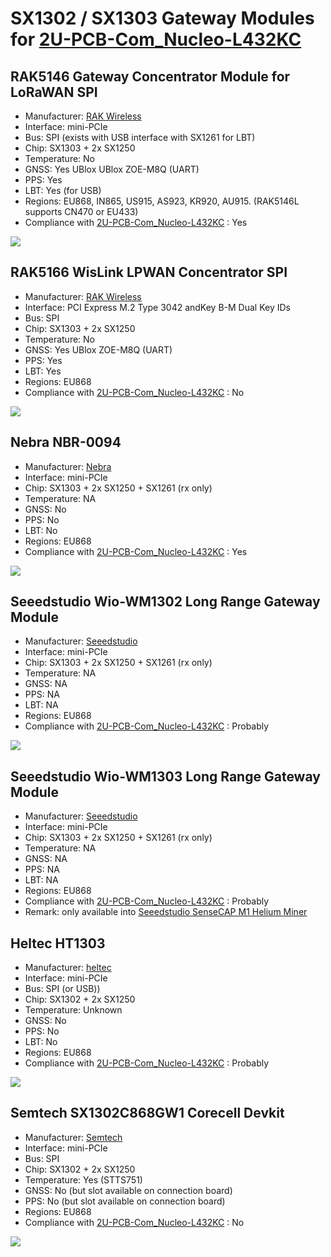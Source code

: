 # SX1302 / SX1303 Gateway Modules for [2U-PCB-Com_Nucleo-L432KC](../2U-PCB-Com_Nucleo-L432KC)

## RAK5146 Gateway Concentrator Module for LoRaWAN SPI

* Manufacturer: [RAK Wireless](https://store.rakwireless.com/products/wislink-concentrator-module-sx1303-rak5146-lorawan?srsltid=AfmBOorAl43FJtvq0f6k6GQTX6-MeB1SWc8eSZecXvENYsJIkCYQmvOO&variant=39667784908998)
* Interface: mini-PCIe
* Bus: SPI (exists with USB interface with SX1261 for LBT)
* Chip: SX1303 + 2x SX1250
* Temperature: No
* GNSS: Yes UBlox UBlox ZOE-M8Q (UART)
* PPS: Yes
* LBT: Yes (for USB)
* Regions: EU868, IN865, US915, AS923, KR920, AU915. (RAK5146L supports CN470 or EU433)
* Compliance with [2U-PCB-Com_Nucleo-L432KC](../2U-PCB-Com_Nucleo-L432KC) : Yes

![](images/rak5146-pinout.png)

## RAK5166 WisLink LPWAN Concentrator SPI

* Manufacturer: [RAK Wireless](https://docs.rakwireless.com/product-categories/wislink/rak5166/overview)
* Interface: PCI Express M.2 Type 3042 andKey B-M Dual Key IDs
* Bus: SPI
* Chip: SX1303 + 2x SX1250
* Temperature: No
* GNSS: Yes UBlox ZOE-M8Q (UART)
* PPS: Yes
* LBT: Yes
* Regions: EU868
* Compliance with [2U-PCB-Com_Nucleo-L432KC](../2U-PCB-Com_Nucleo-L432KC) : No

![](images/rak5166-pinout.png)

## Nebra NBR-0094

* Manufacturer: [Nebra](https://support.nebra.com/support/solutions/articles/24000078841-nebra-sx1302-3-concentrator-module)
* Interface: mini-PCIe
* Chip: SX1303 + 2x SX1250 + SX1261 (rx only)
* Temperature: NA
* GNSS: No
* PPS: No
* LBT: No
* Regions: EU868
* Compliance with [2U-PCB-Com_Nucleo-L432KC](../2U-PCB-Com_Nucleo-L432KC) : Yes

![](images/nbr0094-pinout.jpg)

## Seeedstudio Wio-WM1302 Long Range Gateway Module

* Manufacturer: [Seeedstudio](https://www.seeedstudio.com/WM1302-LoRaWAN-Gateway-Module-SPI-EU868-p-4889.html
)
* Interface: mini-PCIe
* Chip: SX1303 + 2x SX1250 + SX1261 (rx only)
* Temperature: NA
* GNSS: NA
* PPS: NA
* LBT: NA
* Regions: EU868
* Compliance with [2U-PCB-Com_Nucleo-L432KC](../2U-PCB-Com_Nucleo-L432KC) : Probably

![](images/wm1302-pinout.jpg)

## Seeedstudio Wio-WM1303 Long Range Gateway Module

* Manufacturer: [Seeedstudio](https://wiki.seeedstudio.com/Network/SenseCAP_Network/SenseCAP_M1-Helium_gateway/SenseCAP_M1_Overview/)
* Interface: mini-PCIe
* Chip: SX1303 + 2x SX1250 + SX1261 (rx only)
* Temperature: NA
* GNSS: NA
* PPS: NA
* LBT: NA
* Regions: EU868
* Compliance with [2U-PCB-Com_Nucleo-L432KC](../2U-PCB-Com_Nucleo-L432KC) : Probably
* Remark: only available into [Seeedstudio SenseCAP M1 Helium Miner](https://wiki.seeedstudio.com/Network/SenseCAP_Network/SenseCAP_M1-Helium_gateway/SenseCAP_M1_Overview/)


## Heltec HT1303

* Manufacturer: [heltec](https://heltec.org/project/ht1303/)
* Interface: mini-PCIe
* Bus: SPI (or USB))
* Chip: SX1302 + 2x SX1250
* Temperature: Unknown
* GNSS: No
* PPS: No
* LBT: No
* Regions: EU868
* Compliance with [2U-PCB-Com_Nucleo-L432KC](../2U-PCB-Com_Nucleo-L432KC) : Probably

![](images/ht1303-pinout.jpg)

##  Semtech SX1302C868GW1 Corecell Devkit

* Manufacturer: [Semtech](https://www.semtech.fr/products/wireless-rf/lora-core/sx1302cssxxxgw1)
* Interface: mini-PCIe
* Bus: SPI
* Chip: SX1302 + 2x SX1250
* Temperature: Yes (STTS751)
* GNSS: No (but slot available on connection board)
* PPS: No (but slot available on connection board)
* Regions: EU868
* Compliance with [2U-PCB-Com_Nucleo-L432KC](../2U-PCB-Com_Nucleo-L432KC) : No

![](images/sx1302cssxxxgw1-pinout.jpg)


